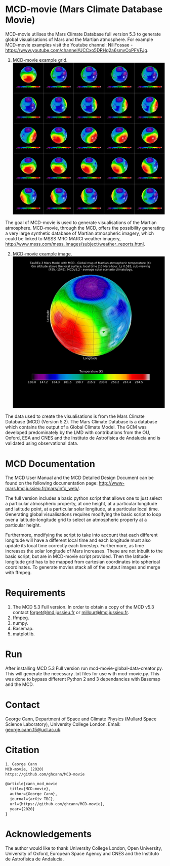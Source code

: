 # MCD-movie (Mars Climate Database Movie) 

MCD-movie utilises the Mars Climate Database full version 5.3 to generate global visualisations of Mars and the Martian atmosphere. For example MCD-movie examples visit the Youtube channel: NiliFossae - https://www.youtube.com/channel/UCCxo5DRHg2a6smvCoPFVFJg. 

1. MCD-movie example grid.
![Teaser image](./images/mcd-movie-grid.jpg)

The goal of MCD-movie is used to generate visualisations of the Martian atmosphere. MCD-movie, through the MCD, offers the possibility generating a very large synthetic database of Martian atmospheric imagery, which could be linked to MSSS MRO MARCI weather imagery, http://www.msss.com/msss_images/subject/weather_reports.html. 

2. MCD-movie example image.
![Teaser image](./images/mcd-movie-single.jpg)

The data used to create the visualisations is from the Mars Climate Database (MCD) (Version 5.2). The Mars Climate Database is a database which contains the output of a Global Climate Model. The GCM was developed predominately by the LMD with contributions from the OU, Oxford, ESA and CNES and the Instituto de Astrofisica de Andalucia and is validated using observational data. 

# MCD Documentation

The MCD User Manual and the MCD Detailed Design Document can be found on the following documentation page: http://www-mars.lmd.jussieu.fr/mars/info_web/. 

The full version includes a basic python script that allows one to just select a particular atmospheric property, at one height, at a particular longitude and latitude point, at a particular solar longitude, at a particular local time. Generating global visualisations requires modifying the basic script to loop over a latitude-longitude grid to select an atmospheric property at a particular height.

Furthermore, modifying the script to take into account that each different longitude will have a different local time and each longitude must also update its local time correctly each timestep. Furthermore, as time increases the solar longitude of Mars increases. These are not inbuilt to the basic script, but are in MCD-movie script provided. Then the latitude-longitude grid has to be mapped from cartesian coordinates into spherical coordinates. To generate movies stack all of the output images and merge with ffmpeg.

# Requirements

1. The MCD 5.3 Full version. In order to obtain a copy of the MCD v5.3 contact forget@lmd.jussieu.fr or millour@lmd.jussieu.fr. 
2. ffmpeg. 
3. numpy.
4. Basemap.
5. matplotlib.

# Run
After installing MCD 5.3 Full version run mcd-movie-global-data-creator.py. This will generate the necessary .txt files for use with mcd-movie.py. This was done to bypass different Python 2 and 3 dependancies with Basemap and the MCD.

# Contact
George Cann, Department of Space and Climate Physics (Mullard Space Science Laboratory), University College London.
Email: george.cann.15@ucl.ac.uk. 

# Citation
```
1. George Cann
MCD-movie, (2020)
https://github.com/ghcann/MCD-movie
```

```
@article{cann_mcd_movie
  title={MCD-movie},
  author={George Cann},
  journal={arXiv TBC},
  url={https://github.com/ghcann/MCD-movie},
  year={2020}
}
```

# Acknowledgements

The author would like to thank University College London, Open University, University of Oxford, European Space Agency and CNES and the Instituto de Astrofisica de Andalucia. 
